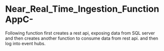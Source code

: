 # Near_Real_Time_Ingestion_FunctionAppC-
Following function first creates a rest api, exposing data from SQL server and then creates another function to consume data from rest api. and then log into event hubs. 
